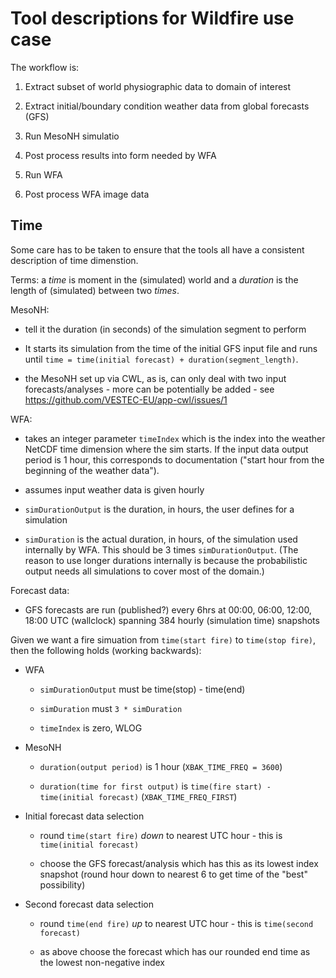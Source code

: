 # Tool descriptions for Wildfire use case

The workflow is:

1. Extract subset of world physiographic data to domain of interest

2. Extract initial/boundary condition weather data from global forecasts (GFS)

3. Run MesoNH simulatio

4. Post process results into form needed by WFA

5. Run WFA

6. Post process WFA image data


## Time

Some care has to be taken to ensure that the tools all have a
consistent description of time dimenstion.

Terms: a *time* is moment in the (simulated) world and a *duration* is
the length of (simulated) between two *times*.

MesoNH:

* tell it the duration (in seconds) of the simulation segment to
perform

* It starts its simulation from the time of the initial GFS input file
and runs until `time = time(initial forecast) + duration(segment_length)`.

* the MesoNH set up via CWL, as is, can only deal with two input
  forecasts/analyses - more can be potentially be added - see
  https://github.com/VESTEC-EU/app-cwl/issues/1

WFA:

* takes an integer parameter `timeIndex` which is the index into the
  weather NetCDF time dimension where the sim starts. If the input
  data output period is 1 hour, this corresponds to documentation
  ("start hour from the beginning of the weather data").

* assumes input weather data is given hourly

* `simDurationOutput` is the duration, in hours, the user defines for a simulation

* `simDuration` is the actual duration, in hours, of the simulation used
  internally by WFA. This should be 3 times `simDurationOutput`. (The
  reason to use longer durations internally is because the probabilistic
  output needs all simulations to cover most of the domain.)

Forecast data:
* GFS forecasts are run (published?) every 6hrs at 00:00, 06:00,
  12:00, 18:00 UTC (wallclock) spanning 384 hourly (simulation time) snapshots

Given we want a fire simuation from `time(start fire)` to `time(stop fire)`,
then the following holds (working backwards):

  * WFA

    - `simDurationOutput` must be time(stop) - time(end)

	- `simDuration` must `3 * simDuration`

	- `timeIndex` is zero, WLOG

  * MesoNH

    - `duration(output period)` is 1 hour (`XBAK_TIME_FREQ = 3600`)

    - `duration(time for first output)` is `time(fire start) - time(initial forecast)` (`XBAK_TIME_FREQ_FIRST`)

* Initial forecast data selection

  - round `time(start fire)` *down* to nearest UTC hour - this is
	`time(initial forecast)`

  - choose the GFS forecast/analysis which has this as its lowest
	index snapshot (round hour down to nearest 6 to get time of the
	"best" possibility)

* Second forecast data selection

  - round `time(end fire)` *up* to nearest UTC hour - this is `time(second forecast)`
  
  - as above choose the forecast which has our rounded end time
	as the lowest non-negative index
  
